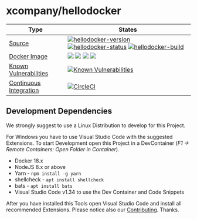 # xcompany/hellodocker

| Type | States |
|---|---|
| [Source](https://github.com/xcompany/hellodocker "View Source") | [![hellodocker-version](https://img.shields.io/badge/Version-0.1.4-brightgreen.svg?style=flat)](https://github.com/xcompany/hellodocker) [![hellodocker-status](https://img.shields.io/badge/Status-development%201-brightgreen.svg?style=flat)](https://github.com/xcompany/hellodocker/releases) [![hellodocker-build](https://img.shields.io/badge/Builds-8-brightgreen.svg?style=flat)](https://github.com/xcompany/hellodocker) |
| [Docker Image](https://cloud.docker.com/u/xcompany/repository/docker/xcompany "Show Image on Docker Hub") | [![](https://images.microbadger.com/badges/image/xcompany/hellodocker.svg)](https://microbadger.com/images/xcompany/hellodocker "Get your own image badge on microbadger.com") [![](https://images.microbadger.com/badges/version/xcompany/xbuild.svg)](https://microbadger.com/images/xcompany/hellodocker "Get your own version badge on microbadger.com") [![](https://images.microbadger.com/badges/commit/xcompany/xbuild.svg)](https://microbadger.com/images/xcompany/hellodocker "Get your own commit badge on microbadger.com") [![](https://images.microbadger.com/badges/license/xcompany/hellodocker.svg)](https://microbadger.com/images/xcompany/hellodocker "Get your own license badge on microbadger.com") |
| [Known Vulnerabilities](https://snyk.io//test/github/xcompany/hellodocker "View Security Status") |[![Known Vulnerabilities](https://snyk.io//test/github/xcompany/hellodocker/badge.svg?targetFile=package.json)](https://snyk.io//test/github/xcompany/hellodocker?targetFile=package.json) |
| [Continuous Integration](https://circleci.com/gh/xcompany/hellodocker/tree/master "View Build Status") | [![CircleCI](https://circleci.com/gh/xcompany/hellodocker/tree/master.svg?style=svg)](https://circleci.com/gh/xcompany/hellodocker/tree/master) |


## Development Dependencies

We strongly suggest to use a Linux Distribution to develop for this Project.

For Windows you have to use Visual Studio Code with the suggested Extensions. To start Development open this Project in a DevContainer (*F1 -> Remote Containers: Open Folder in Container*).

- Docker 18.x
- NodeJS 8.x or above
- Yarn - `npm install -g yarn`
- shellcheck - `apt install shellcheck`
- bats - `apt install bats`
- Visual Studio Code v1.34 to use the Dev Container and Code Snippets

After you have installed this Tools open Visual Studio Code and install all recommended Extensions. Please notice also our [Contributing](CONTRIBUTING.md). Thanks.

